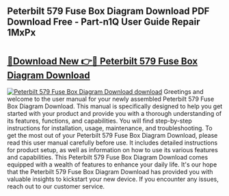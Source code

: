 ## Peterbilt 579 Fuse Box Diagram Download PDF Download Free - Part-n1Q User Guide Repair 1MxPx

# <h2><a href="http://dfivbyd.blite.top/?on=Peterbilt+579+Fuse+Box+Diagram+Download">🔗Download New 👉🔴 Peterbilt 579 Fuse Box Diagram Download</a></h2>

[![Peterbilt 579 Fuse Box Diagram Download download](https://i.imgur.com/lujVjoI.png)](http://dfivbyd.blite.top/?on=Peterbilt+579+Fuse+Box+Diagram+Download)
Greetings and welcome to the user manual for your newly assembled Peterbilt 579 Fuse Box Diagram Download. This manual is specifically designed to help you get started with your product and provide you with a thorough understanding of its features, functions, and capabilities. You will find step-by-step instructions for installation, usage, maintenance, and troubleshooting. To get the most out of your Peterbilt 579 Fuse Box Diagram Download, please read this user manual carefully before use. It includes detailed instructions for product setup, as well as information on how to use its various features and capabilities. This Peterbilt 579 Fuse Box Diagram Download comes equipped with a wealth of features to enhance your daily life. It's our hope that the Peterbilt 579 Fuse Box Diagram Download has provided you with valuable insights to kickstart your new device. If you encounter any issues, reach out to our customer service.
